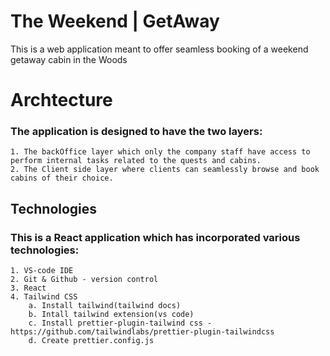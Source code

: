 # The Weekend | GetAway

This is a web application meant to offer seamless booking of a weekend getaway cabin in the Woods

# Archtecture

### The application is designed to have the two layers:

    1. The backOffice layer which only the company staff have access to perform internal tasks related to the quests and cabins.
    2. The Client side layer where clients can seamlessly browse and book cabins of their choice.

## Technologies

### This is a React application which has incorporated various technologies:

    1. VS-code IDE
    2. Git & Github - version control
    3. React
    4. Tailwind CSS
        a. Install tailwind(tailwind docs)
        b. Intall tailwind extension(vs code)
        c. Install prettier-plugin-tailwind css - https://github.com/tailwindlabs/prettier-plugin-tailwindcss
        d. Create prettier.config.js
